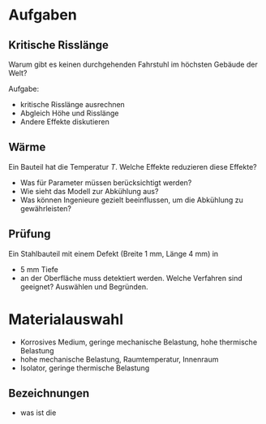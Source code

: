 # Aufgaben

## Kritische Risslänge

Warum gibt es keinen durchgehenden Fahrstuhl im höchsten Gebäude der Welt?

Aufgabe:
- kritische Risslänge ausrechnen
- Abgleich Höhe und Risslänge
- Andere Effekte diskutieren

## Wärme

Ein Bauteil hat die Temperatur $T$. Welche Effekte reduzieren diese Effekte?

- Was für Parameter müssen berücksichtigt werden?
- Wie sieht das Modell zur Abkühlung aus?
- Was können Ingenieure gezielt beeinflussen, um die Abkühlung zu gewährleisten?

## Prüfung

Ein Stahlbauteil mit einem Defekt (Breite 1 mm, Länge 4 mm) in
- 5 mm Tiefe 
- an der Oberfläche 
muss detektiert werden. Welche Verfahren sind geeignet?
Auswählen und Begründen.

# Materialauswahl
- Korrosives Medium, geringe mechanische Belastung, hohe thermische Belastung
- hohe mechanische Belastung, Raumtemperatur, Innenraum
- Isolator, geringe thermische Belastung

## Bezeichnungen
- was ist die 


